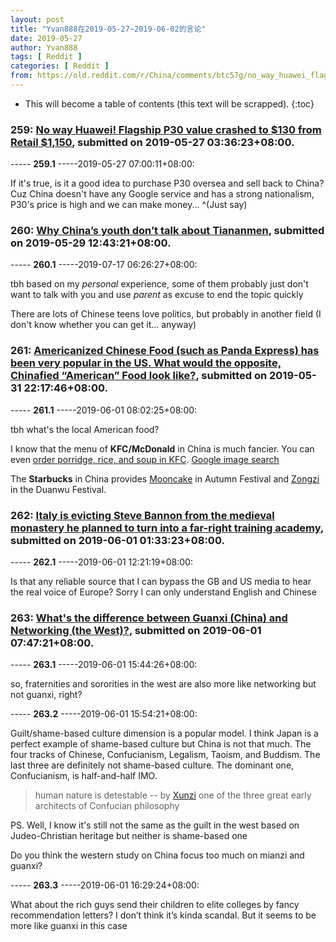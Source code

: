 ```yaml
---
layout: post
title: "Yvan888在2019-05-27~2019-06-02的言论"
date: 2019-05-27
author: Yvan888
tags: [ Reddit ]
categories: [ Reddit ]
from: https://old.reddit.com/r/China/comments/btc57g/no_way_huawei_flagship_p30_value_crashed_to_130/
---
```


* This will become a table of contents (this text will be scrapped).
{:toc}

### 259: [No way Huawei! Flagship P30 value crashed to $130 from Retail $1,150](https://old.reddit.com/r/China/comments/btc57g/no_way_huawei_flagship_p30_value_crashed_to_130/), submitted on 2019-05-27 03:36:23+08:00.

----- __259.1__ -----2019-05-27 07:00:11+08:00:

If it's true, is it a good idea to purchase P30 oversea and sell back to China? Cuz China doesn't have any Google service and has a strong nationalism, P30's price is high and we can make money... ^(Just say)

### 260: [Why China’s youth don’t talk about Tiananmen](https://old.reddit.com/r/China/comments/buad9x/why_chinas_youth_dont_talk_about_tiananmen/), submitted on 2019-05-29 12:43:21+08:00.

----- __260.1__ -----2019-07-17 06:26:27+08:00:

tbh based on my *personal* experience, some of them probably just don't want to talk with you and use *parent* as excuse to end the topic quickly 

There are lots of Chinese teens love politics, but probably in another field (I don't know whether you can get it... anyway)

### 261: [Americanized Chinese Food (such as Panda Express) has been very popular in the US. What would the opposite, Chinafied “American” Food look like?](https://old.reddit.com/r/AskReddit/comments/bv82q2/americanized_chinese_food_such_as_panda_express/), submitted on 2019-05-31 22:17:46+08:00.

----- __261.1__ -----2019-06-01 08:02:25+08:00:

tbh what's the local American food?

I know that the menu of **KFC/McDonald** in China is much fancier. You can even [order porridge, rice, and soup in KFC](https://www.huffpost.com/entry/kfc-china-smiling-meatball_n_2066803).  [Google image search](https://www.google.com/search?q=kfc+china+menu&newwindow=1&source=lnms&tbm=isch&sa=X&ved=0ahUKEwi4mOPf_MbiAhVOOq0KHTh7BtYQ_AUIECgB&biw=1182&bih=1204)

The **Starbucks** in China provides [Mooncake](http://www.fitacrosscultures.com/deep-dive-into-local-culture/) in Autumn Festival and [Zongzi](https://www.thrillist.com/drink/nation/international-summer-starbucks-menus-offers-dragon-dumplings-banana-frappuccinos) in the Duanwu Festival.

### 262: [Italy is evicting Steve Bannon from the medieval monastery he planned to turn into a far-right training academy](https://old.reddit.com/r/europe/comments/bvagoo/italy_is_evicting_steve_bannon_from_the_medieval/), submitted on 2019-06-01 01:33:23+08:00.

----- __262.1__ -----2019-06-01 12:21:19+08:00:

Is that any reliable source that I can bypass the GB and US media to hear the real voice of Europe? Sorry I can only understand English and Chinese

### 263: [What's the difference between Guanxi (China) and Networking (the West)?](https://old.reddit.com/r/China/comments/bvel52/whats_the_difference_between_guanxi_china_and/), submitted on 2019-06-01 07:47:21+08:00.

----- __263.1__ -----2019-06-01 15:44:26+08:00:

so, fraternities and sororities in the west are also more like networking but not guanxi, right?

----- __263.2__ -----2019-06-01 15:54:21+08:00:

Guilt/shame-based culture dimension is a popular model. I think Japan is a perfect example of shame-based culture but China is not that much. The four tracks of Chinese, Confucianism, Legalism, Taoism, and Buddism. The last three are definitely not shame-based culture. The dominant one, Confucianism, is half-and-half IMO.

> human nature is detestable -- by [Xunzi](https://www.wikiwand.com/en/Xunzi_(book)) one of the three great early architects of Confucian philosophy

PS. Well, I know it's still not the same as the guilt in the west based on Judeo-Christian heritage but neither is shame-based one

Do you think the western study on China focus too much on mianzi and guanxi?

----- __263.3__ -----2019-06-01 16:29:24+08:00:

What about the rich guys send their children to elite colleges by fancy recommendation letters? I don’t think it’s kinda scandal. But it seems to be more like guanxi in this case

